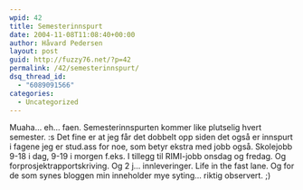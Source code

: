 ```yaml
---
wpid: 42
title: Semesterinnspurt
date: 2004-11-08T11:08:40+00:00
author: Håvard Pedersen
layout: post
guid: http://fuzzy76.net/?p=42
permalink: /42/semesterinnspurt/
dsq_thread_id:
  - "6089091566"
categories:
  - Uncategorized
---
```

Muaha&#8230; eh&#8230; faen. Semesterinnspurten kommer like plutselig hvert semester. :s Det fine er at jeg får det dobbelt opp siden det også er innspurt i fagene jeg er stud.ass for noe, som betyr ekstra med jobb også. Skolejobb 9-18 i dag, 9-19 i morgen f.eks. I tillegg til RIMI-jobb onsdag og fredag. Og forprosjektrapportskriving. Og 2 j&#8230; innleveringer. Life in the fast lane. Og for de som synes bloggen min inneholder mye syting&#8230; riktig observert. ;)
